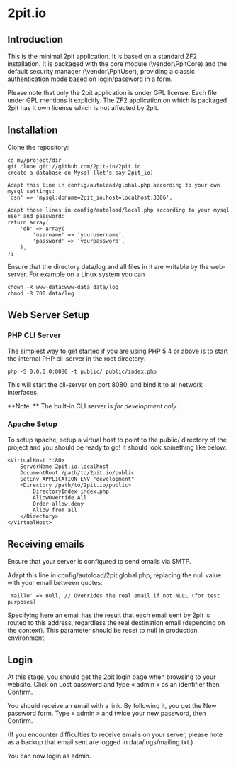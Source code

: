 2pit.io
=======

Introduction
------------
This is the minimal 2pit application. It is based on a standard ZF2 installation. It is packaged with the core module (\vendor\PpitCore) and the default security manager (\vendor\PpitUser), providing a classic authentication mode based on login/password in a form.

Please note that only the 2pit application is under GPL license. Each file under GPL mentions it explicitly. The ZF2 application on which is packaged 2pit has it own license which is not affected by 2pit.

Installation
------------

Clone the repository:

    cd my/project/dir
    git clone git://github.com/2pit-io/2pit.io
    create a database on Mysql (let's say 2pit_io)

    Adapt this line in config/autoload/global.php according to your own mysql settings:
    'dsn' => 'mysql:dbname=2pit_io;host=localhost:3306',

    Adapt those lines in config/autoload/local.php according to your mysql user and password:
    return array(
        'db' => array(
            'username' => ‘yourusername’,
            'password' => ‘yourpassword’,
        ),
    );

Ensure that the directory data/log and all files in it are writable by the web-server.
For example on a Linux system you can
    
    chown -R www-data:www-data data/log
    chmod -R 700 data/log

Web Server Setup
----------------

### PHP CLI Server

The simplest way to get started if you are using PHP 5.4 or above is to start the internal PHP cli-server in the root directory:

    php -S 0.0.0.0:8080 -t public/ public/index.php

This will start the cli-server on port 8080, and bind it to all network
interfaces.

**Note: ** The built-in CLI server is *for development only*.

### Apache Setup

To setup apache, setup a virtual host to point to the public/ directory of the
project and you should be ready to go! It should look something like below:

    <VirtualHost *:80>
        ServerName 2pit.io.localhost
        DocumentRoot /path/to/2pit.io/public
        SetEnv APPLICATION_ENV "development"
        <Directory /path/to/2pit.io/public>
            DirectoryIndex index.php
            AllowOverride All
            Order allow,deny
            Allow from all
        </Directory>
    </VirtualHost>

Receiving emails
----------------

Ensure that your server is configured to send emails via SMTP.

Adapt this line in config/autoload/2pit.global.php, replacing the null value with your email between quotes:

    'mailTo' => null, // Overrides the real email if not NULL (for test purposes)
    
Specifying here an email has the result that each email sent by 2pit is routed to this address, regardless the real destination email (depending on the context). This parameter should be reset to null in production environment.

Login
-----

At this stage, you should get the 2pit login page when browsing to your website. Click on Lost password and type « admin » as an identifier then Confirm.

You should receive an email with a link. By following it, you get the New password form. Type « admin » and twice your new password, then Confirm.

(If you encounter difficulties to receive emails on your server, please note as a backup that email sent are logged in data/logs/mailing.txt.)

You can now login as admin.
